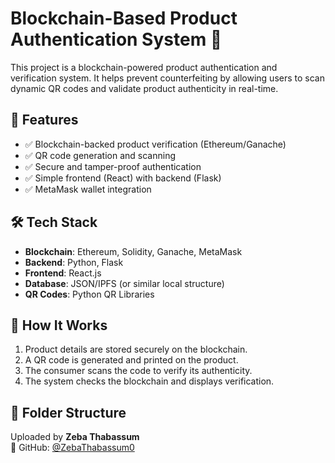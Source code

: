 # Blockchain-Based Product Authentication System 🔐

This project is a blockchain-powered product authentication and verification system. It helps prevent counterfeiting by allowing users to scan dynamic QR codes and validate product authenticity in real-time.

## 🚀 Features

- ✅ Blockchain-backed product verification (Ethereum/Ganache)
- ✅ QR code generation and scanning
- ✅ Secure and tamper-proof authentication
- ✅ Simple frontend (React) with backend (Flask)
- ✅ MetaMask wallet integration

## 🛠 Tech Stack

- **Blockchain**: Ethereum, Solidity, Ganache, MetaMask  
- **Backend**: Python, Flask  
- **Frontend**: React.js  
- **Database**: JSON/IPFS (or similar local structure)  
- **QR Codes**: Python QR Libraries

## 🔗 How It Works

1. Product details are stored securely on the blockchain.
2. A QR code is generated and printed on the product.
3. The consumer scans the code to verify its authenticity.
4. The system checks the blockchain and displays verification.

## 📁 Folder Structure

Uploaded by **Zeba Thabassum**  
📩 GitHub: [@ZebaThabassum0](https://github.com/ZebaThabassum0)
